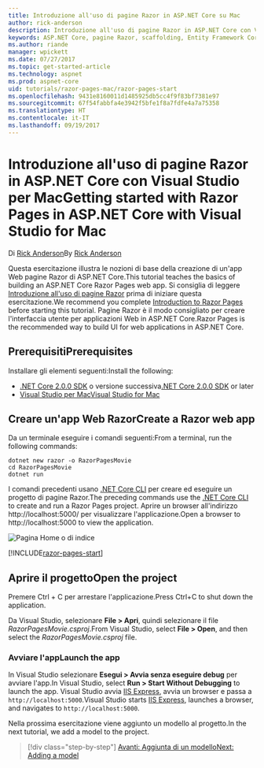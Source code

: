 ```yaml
---
title: Introduzione all'uso di pagine Razor in ASP.NET Core su Mac
author: rick-anderson
description: Introduzione all'uso di pagine Razor in ASP.NET Core con Visual Studio per Mac
keywords: ASP.NET Core, pagine Razor, scaffolding, Entity Framework Core, EF, EF Core, database, mac, macOS, Visual Studio per Mac
ms.author: riande
manager: wpickett
ms.date: 07/27/2017
ms.topic: get-started-article
ms.technology: aspnet
ms.prod: aspnet-core
uid: tutorials/razor-pages-mac/razor-pages-start
ms.openlocfilehash: 9431e8160011d1485925db5cc4f9f83bf7381e97
ms.sourcegitcommit: 67f54fabbfa4e3942f5bfe1f8a7fdfe4a7a75358
ms.translationtype: HT
ms.contentlocale: it-IT
ms.lasthandoff: 09/19/2017
---
```

# <a name="getting-started-with-razor-pages-in-aspnet-core-with-visual-studio-for-mac"></a><span data-ttu-id="74fac-104">Introduzione all'uso di pagine Razor in ASP.NET Core con Visual Studio per Mac</span><span class="sxs-lookup"><span data-stu-id="74fac-104">Getting started with Razor Pages in ASP.NET Core with Visual Studio for Mac</span></span>

<span data-ttu-id="74fac-105">Di [Rick Anderson](https://twitter.com/RickAndMSFT)</span><span class="sxs-lookup"><span data-stu-id="74fac-105">By [Rick Anderson](https://twitter.com/RickAndMSFT)</span></span>

<span data-ttu-id="74fac-106">Questa esercitazione illustra le nozioni di base della creazione di un'app Web pagine Razor di ASP.NET Core.</span><span class="sxs-lookup"><span data-stu-id="74fac-106">This tutorial teaches the basics of building an ASP.NET Core Razor Pages web app.</span></span> <span data-ttu-id="74fac-107">Si consiglia di leggere [Introduzione all'uso di pagine Razor](xref:mvc/razor-pages/index) prima di iniziare questa esercitazione.</span><span class="sxs-lookup"><span data-stu-id="74fac-107">We recommend you complete [Introduction to Razor Pages](xref:mvc/razor-pages/index) before starting this tutorial.</span></span> <span data-ttu-id="74fac-108">Pagine Razor è il modo consigliato per creare l'interfaccia utente per applicazioni Web in ASP.NET Core.</span><span class="sxs-lookup"><span data-stu-id="74fac-108">Razor Pages is the recommended way to build UI for web applications in ASP.NET Core.</span></span>

## <a name="prerequisites"></a><span data-ttu-id="74fac-109">Prerequisiti</span><span class="sxs-lookup"><span data-stu-id="74fac-109">Prerequisites</span></span>

<span data-ttu-id="74fac-110">Installare gli elementi seguenti:</span><span class="sxs-lookup"><span data-stu-id="74fac-110">Install the following:</span></span>

* <span data-ttu-id="74fac-111">[.NET Core 2.0.0 SDK](https://www.microsoft.com/net/core) o versione successiva</span><span class="sxs-lookup"><span data-stu-id="74fac-111">[.NET Core 2.0.0 SDK](https://www.microsoft.com/net/core) or later</span></span>
* [<span data-ttu-id="74fac-112">Visual Studio per Mac</span><span class="sxs-lookup"><span data-stu-id="74fac-112">Visual Studio for Mac</span></span>](https://www.visualstudio.com/vs/visual-studio-mac/)

## <a name="create-a-razor-web-app"></a><span data-ttu-id="74fac-113">Creare un'app Web Razor</span><span class="sxs-lookup"><span data-stu-id="74fac-113">Create a Razor web app</span></span>

<span data-ttu-id="74fac-114">Da un terminale eseguire i comandi seguenti:</span><span class="sxs-lookup"><span data-stu-id="74fac-114">From a terminal, run the following commands:</span></span>

```console
dotnet new razor -o RazorPagesMovie
cd RazorPagesMovie
dotnet run
```

<span data-ttu-id="74fac-115">I comandi precedenti usano [.NET Core CLI](https://docs.microsoft.com/dotnet/core/tools/dotnet) per creare ed eseguire un progetto di pagine Razor.</span><span class="sxs-lookup"><span data-stu-id="74fac-115">The preceding commands use the [.NET Core CLI](https://docs.microsoft.com/dotnet/core/tools/dotnet) to create and run a Razor Pages project.</span></span> <span data-ttu-id="74fac-116">Aprire un browser all'indirizzo http://localhost:5000/ per visualizzare l'applicazione.</span><span class="sxs-lookup"><span data-stu-id="74fac-116">Open a browser to http://localhost:5000 to view the application.</span></span>

![Pagina Home o di indice](../razor-pages/razor-pages-start/_static/home.png)

[!INCLUDE[razor-pages-start](../../includes/RP/razor-pages-start.md)]

## <a name="open-the-project"></a><span data-ttu-id="74fac-118">Aprire il progetto</span><span class="sxs-lookup"><span data-stu-id="74fac-118">Open the project</span></span>

<span data-ttu-id="74fac-119">Premere Ctrl + C per arrestare l'applicazione.</span><span class="sxs-lookup"><span data-stu-id="74fac-119">Press Ctrl+C to shut down the application.</span></span>

<span data-ttu-id="74fac-120">Da Visual Studio, selezionare **File > Apri**, quindi selezionare il file *RazorPagesMovie.csproj*.</span><span class="sxs-lookup"><span data-stu-id="74fac-120">From Visual Studio, select **File > Open**, and then select the *RazorPagesMovie.csproj* file.</span></span>

### <a name="launch-the-app"></a><span data-ttu-id="74fac-121">Avviare l'app</span><span class="sxs-lookup"><span data-stu-id="74fac-121">Launch the app</span></span>

<span data-ttu-id="74fac-122">In Visual Studio selezionare **Esegui > Avvia senza eseguire debug** per avviare l'app.</span><span class="sxs-lookup"><span data-stu-id="74fac-122">In Visual Studio, select **Run > Start Without Debugging** to launch the app.</span></span> <span data-ttu-id="74fac-123">Visual Studio avvia [IIS Express](https://docs.microsoft.com/iis/extensions/introduction-to-iis-express/iis-express-overview), avvia un browser e passa a `http://localhost:5000`.</span><span class="sxs-lookup"><span data-stu-id="74fac-123">Visual Studio starts [IIS Express](https://docs.microsoft.com/iis/extensions/introduction-to-iis-express/iis-express-overview), launches a browser, and navigates to `http://localhost:5000`.</span></span>

<span data-ttu-id="74fac-124">Nella prossima esercitazione viene aggiunto un modello al progetto.</span><span class="sxs-lookup"><span data-stu-id="74fac-124">In the next tutorial, we add a model to the project.</span></span>

>[!div class="step-by-step"]
[<span data-ttu-id="74fac-125">Avanti: Aggiunta di un modello</span><span class="sxs-lookup"><span data-stu-id="74fac-125">Next: Adding a model</span></span>](xref:tutorials/razor-pages-mac/model)
